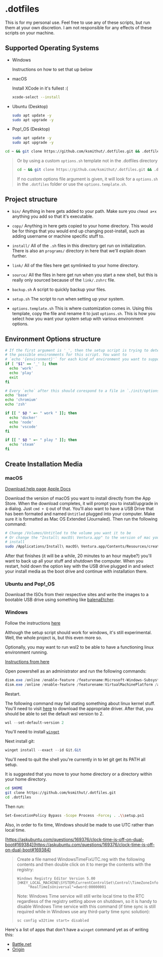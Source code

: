 # .dotfiles

This is for my personal use. Feel free to use any of these scripts, but run them
at your own discretion. I am not responsible for any effects of these scripts
on your machine.

## Supported Operating Systems

- Windows

  Instructions on how to set that up below

- macOS

  Install XCode in it's fullest :(

  ```sh
  xcode-select --install
  ```

- Ubuntu (Desktop)

  ```sh
  sudo apt update -y
  sudo apt upgrade -y
  ```

- Pop!\_OS (Desktop)

  ```sh
  sudo apt update -y
  sudo apt upgrade -y
  ```

```sh
cd ~ && git clone https://github.com/ksmithut/.dotfiles.git && .dotfiles/setup.sh
```

> Or by using a custom `options.sh` template not in the .dotfiles directory
>
> ```sh
> cd ~ && git clone https://github.com/ksmithut/.dotfiles.git && .dotfiles/setup.sh ~/.my-options-file.sh
> ```
>
> If no custom options file argument is given, it will look for a `options.sh` in the `.dotfiles` folder or use the `options.template.sh`.

## Project structure

- `bin/` Anything in here gets added to your path. Make sure you `chmod a+x`
  anything you add so that it's executable.

- `copy/` Anything in here gets copied to your home directory. This would be for
  things that you would end up changing post-install, such as adding username
  or machine specific stuff to.

- `install/` All of the `.sh` files in this directory get run on initialization.
  There is also an `programs/` directory in here that we'll explain down further.

- `link/` All of the files here get symlinked to your home directory.

- `source/` All the files in here get run when you start a new shell, but this
  is really only sourced because of the `link/.zshrc` file.

- `backup.sh` A script to quickly backup your files.

- `setup.sh` The script to run when setting up your system.

- `options.template.sh` This is where customization comes in. Using this template, copy
  the file and rename it to just `options.sh`. This is how you select how you want your
  system setup with various environment options.

## Environment Options structure

```sh
# If the first argument is '_', then the setup script is trying to determine
# the possible environments for this script. You want to
# `echo '{environment}'` for each kind of environment you want to support.
if [ "$1" == '_' ]; then
  echo 'work'
  echo 'play'
  exit
fi

# Every `echo` after this should corespond to a file in `./init/options`
echo 'base'
echo 'chromium'
echo 'zsh'

if [[ " $@ " =~ " work " ]]; then
  echo 'docker'
  echo 'node'
  echo 'vscode'
fi

if [[ " $@ " =~ " play " ]]; then
  echo 'steam'
fi
```

## Create Installation Media

### macOS

[Download help page](https://support.apple.com/en-us/HT211683)
[Apple Docs](https://support.apple.com/en-us/HT201372)

Download the version of macOS you want to install directly from the App Store.
When the download completes, it will prompt you to install/upgrade in a dialog.
Just `cmd + Q` out of that. You'll also want to have a USB Drive that has been
formated and named `Untitled` plugged into your computer. Make sure it is
formatted as Mac OS Extended (Journaled). Then run the following command:

```sh
# Change /Volumes/Untitled to the volume you want it to be
# Or change the "Install\ macOS\ Ventura.app" to the version of mac you want to
# install
sudo /Applications/Install\ macOS\ Ventura.app/Contents/Resources/createinstallmedia --volume /Volumes/Untitled
```

After that finishes (it will be a while, 20 minutes to an hour maybe?) you'll
want to back up all your stuff and shutdown the computer. When you restart, hold
down the option key with the USB drive plugged in and select your install media
as the boot drive and continue with installation there.

### Ubuntu and Pop!\_OS

Download the ISOs from their respective sites and write the images to a bootable
USB drive using something like [balenaEtcher](https://www.balena.io/etcher/).

### Windows

Follow the instructions [here](https://support.microsoft.com/en-us/help/15088/windows-10-create-installation-media)

Although the setup script should work for windows, it's still experimental.
Well, the whole project is, but this even more so.

Optionally, you may want to run wsl2 to be able to have a functioning linux
environment running.

[Instructions from here](https://docs.microsoft.com/en-us/windows/wsl/install-win10)

Open powershell as an administrator and run the following commands:

```ps1
dism.exe /online /enable-feature /featurename:Microsoft-Windows-Subsystem-Linux /all /norestart
dism.exe /online /enable-feature /featurename:VirtualMachinePlatform /all /norestart
```

Restart.

The following command may fail stating something about linux kernel stuff.
You'll need to visit [here](https://aka.ms/wsl2kernel) to download the
appropriate driver. After that, you should be able to set the default wsl
version to 2.

```ps1
wsl --set-default-version 2
```

You'll need to install [`winget`](https://github.com/microsoft/winget-cli)

Next install git:

```ps1
winget install --exact --id Git.Git
```

You'll need to quit the shell you're currently in to let git get its PATH all setup.

It is suggested that you move to your home directory or a directory within your
home directory.

```sh
cd $HOME
git clone https://github.com/ksmithut/.dotfiles.git
cd .dotfiles
```

Then run:

```sh
Set-ExecutionPolicy Bypass -Scope Process -Force; . .\\setup.ps1
```

Also, in order to fix time, Windows should be made to use UTC rather
than local time.

[https://askubuntu.com/questions/169376/clock-time-is-off-on-dual-boot#169384](https://askubuntu.com/questions/169376/clock-time-is-off-on-dual-boot#169384)

> Create a file named WindowsTimeFixUTC.reg with the following contents and then double click on it to merge the contents with the registry:
>
>     Windows Registry Editor Version 5.00
>     [HKEY_LOCAL_MACHINE\SYSTEM\CurrentControlSet\Control\TimeZoneInformation]
>          "RealTimeIsUniversal"=dword:00000001
>
> Note: Windows Time service will still write local time to the RTC regardless of the registry setting above on shutdown, so it is handy to disable Windows Time service with this command (if time sync is still required while in Windows use any third-party time sync solution):
>
>     sc config w32time start= disabled

Here's a list of apps that don't have a `winget` command yet as of writing this:

- [Battle.net](https://us.battle.net/account/download/)
- [Origin](https://www.origin.com/usa/en-us/store/download)

